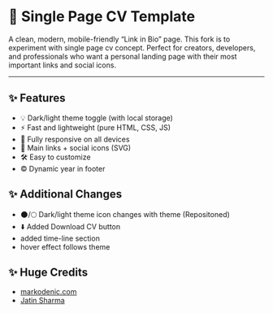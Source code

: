 # 📝 Single Page CV Template

A clean, modern, mobile-friendly “Link in Bio” page.
This fork is to experiment with single page cv concept.
Perfect for creators, developers, and professionals who want a personal landing page with their most important links and social icons.

---

## ✨ Features

- 💡 Dark/light theme toggle (with local storage)
- ⚡ Fast and lightweight (pure HTML, CSS, JS)
- 📱 Fully responsive on all devices
- 🔗 Main links + social icons (SVG)
- 🛠 Easy to customize
- © Dynamic year in footer

## ✨ Additional Changes

- 🌑/🌕 Dark/light theme icon changes with theme (Repositoned)
- ⬇️ Added Download CV button
- added time-line section
- hover effect follows theme

## ✨ Huge Credits 
- [markodenic.com](https://github.com/markodenic/links)
- [Jatin Sharma](https://codepen.io/j471n/pens/showcase)
